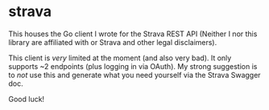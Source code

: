 # strava

This houses the Go client I wrote for the Strava REST
API (Neither I nor this library are affiliated with or 
Strava and other legal disclaimers).

This client is *very* limited at the moment (and also
very bad). It only supports ~2 endpoints (plus logging
in via OAuth). My strong suggestion is to *not* use this
and generate what you need yourself via the Strava Swagger 
doc.

Good luck!
